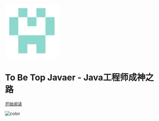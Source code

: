 <div class="cover-main"><img width="180px" src="icon/identicon.png">

<h1 id="toBeTopJavaer">
<a><span>To Be Top Javaer  -  Java工程师成神之路</span></a></h1>






<a href="#/menu">开始阅读</a></p></div><div class="mask"></div></section>


![color](#ffffff)

